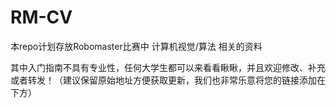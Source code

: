 # RM-CV

本repo计划存放Robomaster比赛中 计算机视觉/算法 相关的资料

其中入门指南不具有专业性，任何大学生都可以来看看瞅瞅，并且欢迎修改、补充或者转发！（建议保留原始地址方便获取更新，我们也非常乐意将您的链接添加在下方）



